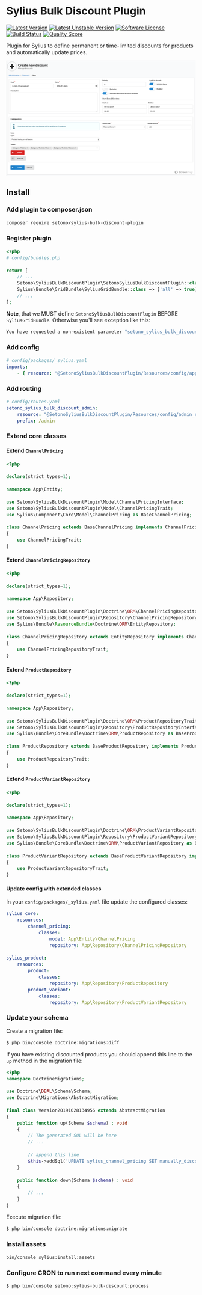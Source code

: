 # Sylius Bulk Discount Plugin

[![Latest Version][ico-version]][link-packagist]
[![Latest Unstable Version][ico-unstable-version]][link-packagist]
[![Software License][ico-license]](LICENSE)
[![Build Status][ico-github-actions]][link-github-actions]
[![Quality Score][ico-code-quality]][link-code-quality]

Plugin for Sylius to define permanent or time-limited discounts for products and automatically update prices.

![Screenshot showing specials admin page](docs/admin-create.png)

## Install

### Add plugin to composer.json

```bash
composer require setono/sylius-bulk-discount-plugin
```

### Register plugin

```php
<?php
# config/bundles.php

return [
    // ...
    Setono\SyliusBulkDiscountPlugin\SetonoSyliusBulkDiscountPlugin::class => ['all' => true],
    Sylius\Bundle\GridBundle\SyliusGridBundle::class => ['all' => true],
    // ...
];

```

**Note**, that we MUST define `SetonoSyliusBulkDiscountPlugin` BEFORE `SyliusGridBundle`.
Otherwise you'll see exception like this:

```bash
You have requested a non-existent parameter "setono_sylius_bulk_discount.model.discount.class".  
```

### Add config

```yaml
# config/packages/_sylius.yaml
imports:
    - { resource: "@SetonoSyliusBulkDiscountPlugin/Resources/config/app/config.yaml" }
```

### Add routing

```yaml
# config/routes.yaml
setono_sylius_bulk_discount_admin:
    resource: "@SetonoSyliusBulkDiscountPlugin/Resources/config/admin_routing.yaml"
    prefix: /admin
```

### Extend core classes
#### Extend `ChannelPricing`
```php
<?php

declare(strict_types=1);

namespace App\Entity;

use Setono\SyliusBulkDiscountPlugin\Model\ChannelPricingInterface;
use Setono\SyliusBulkDiscountPlugin\Model\ChannelPricingTrait;
use Sylius\Component\Core\Model\ChannelPricing as BaseChannelPricing;

class ChannelPricing extends BaseChannelPricing implements ChannelPricingInterface
{
    use ChannelPricingTrait;
}
```

#### Extend `ChannelPricingRepository`
```php
<?php

declare(strict_types=1);

namespace App\Repository;

use Setono\SyliusBulkDiscountPlugin\Doctrine\ORM\ChannelPricingRepositoryTrait;
use Setono\SyliusBulkDiscountPlugin\Repository\ChannelPricingRepositoryInterface;
use Sylius\Bundle\ResourceBundle\Doctrine\ORM\EntityRepository;

class ChannelPricingRepository extends EntityRepository implements ChannelPricingRepositoryInterface
{
    use ChannelPricingRepositoryTrait;
}
```

#### Extend `ProductRepository`
```php
<?php

declare(strict_types=1);

namespace App\Repository;

use Setono\SyliusBulkDiscountPlugin\Doctrine\ORM\ProductRepositoryTrait;
use Setono\SyliusBulkDiscountPlugin\Repository\ProductRepositoryInterface;
use Sylius\Bundle\CoreBundle\Doctrine\ORM\ProductRepository as BaseProductRepository;

class ProductRepository extends BaseProductRepository implements ProductRepositoryInterface
{
    use ProductRepositoryTrait;
}
```

#### Extend `ProductVariantRepository`
```php
<?php

declare(strict_types=1);

namespace App\Repository;

use Setono\SyliusBulkDiscountPlugin\Doctrine\ORM\ProductVariantRepositoryTrait;
use Setono\SyliusBulkDiscountPlugin\Repository\ProductVariantRepositoryInterface;
use Sylius\Bundle\CoreBundle\Doctrine\ORM\ProductVariantRepository as BaseProductVariantRepository;

class ProductVariantRepository extends BaseProductVariantRepository implements ProductVariantRepositoryInterface
{
    use ProductVariantRepositoryTrait;
}
```

#### Update config with extended classes
In your `config/packages/_sylius.yaml` file update the configured classes:

```yaml
sylius_core:
    resources:
        channel_pricing:
            classes:
                model: App\Entity\ChannelPricing
                repository: App\Repository\ChannelPricingRepository

sylius_product:
    resources:
        product:
            classes:
                repository: App\Repository\ProductRepository
        product_variant:
            classes:
                repository: App\Repository\ProductVariantRepository

```

### Update your schema

Create a migration file:

```bash
$ php bin/console doctrine:migrations:diff
```

If you have existing discounted products you should append this line to the `up` method in the migration file:
```php
<?php
namespace DoctrineMigrations;

use Doctrine\DBAL\Schema\Schema;
use Doctrine\Migrations\AbstractMigration;

final class Version20191028134956 extends AbstractMigration
{
    public function up(Schema $schema) : void
    {
        // The generated SQL will be here
        // ...
        
        // append this line
        $this->addSql('UPDATE sylius_channel_pricing SET manually_discounted = 1 WHERE original_price IS NOT NULL AND price != original_price');
    }

    public function down(Schema $schema) : void
    {
        // ...
    }
}
```

Execute migration file:
```bash
$ php bin/console doctrine:migrations:migrate
```

### Install assets

```bash
bin/console sylius:install:assets
```

### Configure CRON to run next command every minute

```bash
$ php bin/console setono:sylius-bulk-discount:process
```

[ico-version]: https://poser.pugx.org/setono/sylius-bulk-discount-plugin/v/stable
[ico-unstable-version]: https://poser.pugx.org/setono/sylius-bulk-discount-plugin/v/unstable
[ico-license]: https://poser.pugx.org/setono/sylius-bulk-discount-plugin/license
[ico-github-actions]: https://github.com/Setono/SyliusRedirectPlugin/workflows/CI/badge.svg
[ico-code-quality]: https://img.shields.io/scrutinizer/g/Setono/SyliusBulkDiscountPlugin.svg?style=flat-square

[link-packagist]: https://packagist.org/packages/setono/sylius-bulk-discount-plugin
[link-github-actions]: https://github.com/Setono/SyliusRedirectPlugin/actions
[link-code-quality]: https://scrutinizer-ci.com/g/Setono/SyliusBulkDiscountPlugin
